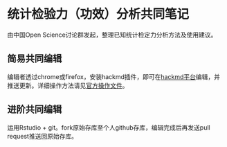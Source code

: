 # 统计检验力（功效）分析共同笔记

由中国Open Science讨论群发起，整理已知统计检定力分析方法及使用建议。

## 简易共同编辑
编辑者透过chrome或firefox，安装hackmd插件，即可在[hackmd平台](https://hackmd.io/)编辑，并推送更新。详细操作方法请见[官方操作文件](https://hackmd.io/c/tutorials/%2Fs%2Flive-hosting)。

## 进阶共同编辑
运用Rstudio + git。fork原始存库至个人github存库，编辑完成后再发送pull request推送回原始存库。